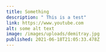 ```yaml
---
title: Something
description: " This is a test"
link: https://www.youtube.com
alt: some alt text
image: /images/uploads/demitray.jpg
published: 2021-06-18T21:05:33.478Z
---
```

